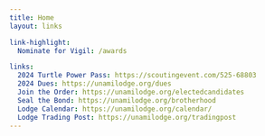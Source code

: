 ```yaml
---
title: Home
layout: links

link-highlight:
  Nominate for Vigil: /awards

links:
  2024 Turtle Power Pass: https://scoutingevent.com/525-68803
  2024 Dues: https://unamilodge.org/dues
  Join the Order: https://unamilodge.org/electedcandidates
  Seal the Bond: https://unamilodge.org/brotherhood
  Lodge Calendar: https://unamilodge.org/calendar/
  Lodge Trading Post: https://unamilodge.org/tradingpost
---
```

